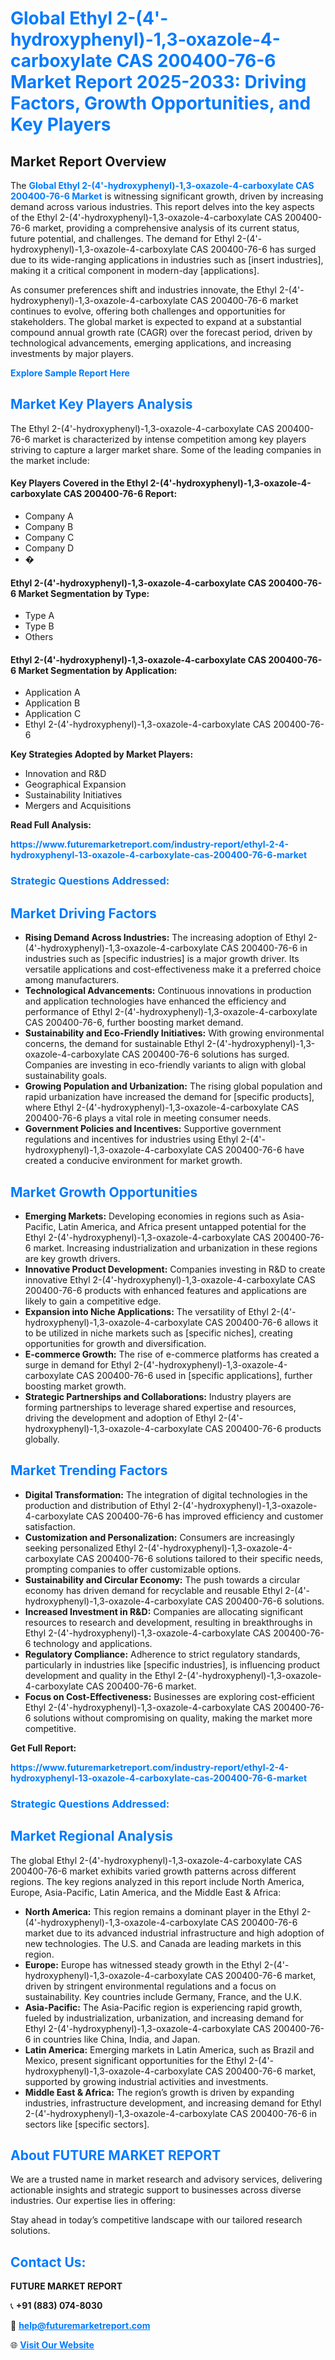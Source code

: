 <h1 style="color: #007BFF;">Global Ethyl 2-(4'-hydroxyphenyl)-1,3-oxazole-4-carboxylate CAS 200400-76-6 Market Report 2025-2033: Driving Factors, Growth Opportunities, and Key Players</h1>

<section id="overview">
<h2>Market Report Overview</h2>
<p>The <a href="https://www.futuremarketreport.com/industry-report/ethyl-2-4-hydroxyphenyl-13-oxazole-4-carboxylate-cas-200400-76-6-market" style="color: #007BFF; text-decoration: none;"><strong>Global Ethyl 2-(4'-hydroxyphenyl)-1,3-oxazole-4-carboxylate CAS 200400-76-6 Market</strong></a> is witnessing significant growth, driven by increasing demand across various industries. This report delves into the key aspects of the Ethyl 2-(4'-hydroxyphenyl)-1,3-oxazole-4-carboxylate CAS 200400-76-6 market, providing a comprehensive analysis of its current status, future potential, and challenges. The demand for Ethyl 2-(4'-hydroxyphenyl)-1,3-oxazole-4-carboxylate CAS 200400-76-6 has surged due to its wide-ranging applications in industries such as [insert industries], making it a critical component in modern-day [applications].</p>
<p>As consumer preferences shift and industries innovate, the Ethyl 2-(4'-hydroxyphenyl)-1,3-oxazole-4-carboxylate CAS 200400-76-6 market continues to evolve, offering both challenges and opportunities for stakeholders. The global market is expected to expand at a substantial compound annual growth rate (CAGR) over the forecast period, driven by technological advancements, emerging applications, and increasing investments by major players.</p>
</section>

<section id="overview">
<p><a href="https://www.futuremarketreport.com/request-sample/reportId=112773" style="color: #007BFF; text-decoration: none;"><strong>Explore Sample Report Here</strong></a></p>
</section>

<section id="key-players">
<h2 style="color: #007BFF;">Market Key Players Analysis</h2>
<p>The Ethyl 2-(4'-hydroxyphenyl)-1,3-oxazole-4-carboxylate CAS 200400-76-6 market is characterized by intense competition among key players striving to capture a larger market share. Some of the leading companies in the market include:</p>
<h4>Key Players Covered in the Ethyl 2-(4'-hydroxyphenyl)-1,3-oxazole-4-carboxylate CAS 200400-76-6 Report:</h4>
<ul><li>Company A</li><li>Company B</li><li>Company C</li><li>Company D</li><li>�</li></ul>
<h4>Ethyl 2-(4'-hydroxyphenyl)-1,3-oxazole-4-carboxylate CAS 200400-76-6 Market Segmentation by Type:</h4>
<ul><li>Type A</li><li>Type B</li><li>Others</li></ul>

<h4>Ethyl 2-(4'-hydroxyphenyl)-1,3-oxazole-4-carboxylate CAS 200400-76-6 Market Segmentation by Application:</h4>
<ul><li>Application A</li><li>Application B</li><li>Application C</li><li>Ethyl 2-(4&#039;-hydroxyphenyl)-1,3-oxazole-4-carboxylate CAS 200400-76-6</li></ul>
<p><strong>Key Strategies Adopted by Market Players:</strong></p>
<ul>
<li>Innovation and R&D</li>
<li>Geographical Expansion</li>
<li>Sustainability Initiatives</li>
<li>Mergers and Acquisitions</li>
</ul>
</section>

<section>
<p><strong>Read Full Analysis: </strong></p><a href="https://www.futuremarketreport.com/industry-report/ethyl-2-4-hydroxyphenyl-13-oxazole-4-carboxylate-cas-200400-76-6-market" style="color: #007BFF; text-decoration: none;"><strong>https://www.futuremarketreport.com/industry-report/ethyl-2-4-hydroxyphenyl-13-oxazole-4-carboxylate-cas-200400-76-6-market</strong></a>
<h3 style="color: #007BFF;">Strategic Questions Addressed:</h3>
</section>

<section id="driving-factors">
<h2 style="color: #007BFF;">Market Driving Factors</h2>
<ul>
<li><strong>Rising Demand Across Industries:</strong> The increasing adoption of Ethyl 2-(4'-hydroxyphenyl)-1,3-oxazole-4-carboxylate CAS 200400-76-6 in industries such as [specific industries] is a major growth driver. Its versatile applications and cost-effectiveness make it a preferred choice among manufacturers.</li>
<li><strong>Technological Advancements:</strong> Continuous innovations in production and application technologies have enhanced the efficiency and performance of Ethyl 2-(4'-hydroxyphenyl)-1,3-oxazole-4-carboxylate CAS 200400-76-6, further boosting market demand.</li>
<li><strong>Sustainability and Eco-Friendly Initiatives:</strong> With growing environmental concerns, the demand for sustainable Ethyl 2-(4'-hydroxyphenyl)-1,3-oxazole-4-carboxylate CAS 200400-76-6 solutions has surged. Companies are investing in eco-friendly variants to align with global sustainability goals.</li>
<li><strong>Growing Population and Urbanization:</strong> The rising global population and rapid urbanization have increased the demand for [specific products], where Ethyl 2-(4'-hydroxyphenyl)-1,3-oxazole-4-carboxylate CAS 200400-76-6 plays a vital role in meeting consumer needs.</li>
<li><strong>Government Policies and Incentives:</strong> Supportive government regulations and incentives for industries using Ethyl 2-(4'-hydroxyphenyl)-1,3-oxazole-4-carboxylate CAS 200400-76-6 have created a conducive environment for market growth.</li>
</ul>
</section>

<section id="growth-opportunities">
<h2 style="color: #007BFF;">Market Growth Opportunities</h2>
<ul>
<li><strong>Emerging Markets:</strong> Developing economies in regions such as Asia-Pacific, Latin America, and Africa present untapped potential for the Ethyl 2-(4'-hydroxyphenyl)-1,3-oxazole-4-carboxylate CAS 200400-76-6 market. Increasing industrialization and urbanization in these regions are key growth drivers.</li>
<li><strong>Innovative Product Development:</strong> Companies investing in R&D to create innovative Ethyl 2-(4'-hydroxyphenyl)-1,3-oxazole-4-carboxylate CAS 200400-76-6 products with enhanced features and applications are likely to gain a competitive edge.</li>
<li><strong>Expansion into Niche Applications:</strong> The versatility of Ethyl 2-(4'-hydroxyphenyl)-1,3-oxazole-4-carboxylate CAS 200400-76-6 allows it to be utilized in niche markets such as [specific niches], creating opportunities for growth and diversification.</li>
<li><strong>E-commerce Growth:</strong> The rise of e-commerce platforms has created a surge in demand for Ethyl 2-(4'-hydroxyphenyl)-1,3-oxazole-4-carboxylate CAS 200400-76-6 used in [specific applications], further boosting market growth.</li>
<li><strong>Strategic Partnerships and Collaborations:</strong> Industry players are forming partnerships to leverage shared expertise and resources, driving the development and adoption of Ethyl 2-(4'-hydroxyphenyl)-1,3-oxazole-4-carboxylate CAS 200400-76-6 products globally.</li>
</ul>
</section>

<section id="trending-factors">
<h2 style="color: #007BFF;">Market Trending Factors</h2>
<ul>
<li><strong>Digital Transformation:</strong> The integration of digital technologies in the production and distribution of Ethyl 2-(4'-hydroxyphenyl)-1,3-oxazole-4-carboxylate CAS 200400-76-6 has improved efficiency and customer satisfaction.</li>
<li><strong>Customization and Personalization:</strong> Consumers are increasingly seeking personalized Ethyl 2-(4'-hydroxyphenyl)-1,3-oxazole-4-carboxylate CAS 200400-76-6 solutions tailored to their specific needs, prompting companies to offer customizable options.</li>
<li><strong>Sustainability and Circular Economy:</strong> The push towards a circular economy has driven demand for recyclable and reusable Ethyl 2-(4'-hydroxyphenyl)-1,3-oxazole-4-carboxylate CAS 200400-76-6 solutions.</li>
<li><strong>Increased Investment in R&D:</strong> Companies are allocating significant resources to research and development, resulting in breakthroughs in Ethyl 2-(4'-hydroxyphenyl)-1,3-oxazole-4-carboxylate CAS 200400-76-6 technology and applications.</li>
<li><strong>Regulatory Compliance:</strong> Adherence to strict regulatory standards, particularly in industries like [specific industries], is influencing product development and quality in the Ethyl 2-(4'-hydroxyphenyl)-1,3-oxazole-4-carboxylate CAS 200400-76-6 market.</li>
<li><strong>Focus on Cost-Effectiveness:</strong> Businesses are exploring cost-efficient Ethyl 2-(4'-hydroxyphenyl)-1,3-oxazole-4-carboxylate CAS 200400-76-6 solutions without compromising on quality, making the market more competitive.</li>
</ul>
</section>

<section>
<p><strong>Get Full Report: </strong></p><a href="https://www.futuremarketreport.com/industry-report/ethyl-2-4-hydroxyphenyl-13-oxazole-4-carboxylate-cas-200400-76-6-market" style="color: #007BFF; text-decoration: none;"><strong>https://www.futuremarketreport.com/industry-report/ethyl-2-4-hydroxyphenyl-13-oxazole-4-carboxylate-cas-200400-76-6-market</strong></a>
<h3 style="color: #007BFF;">Strategic Questions Addressed:</h3>
</section>


<section id="regional-analysis">
<h2 style="color: #007BFF;">Market Regional Analysis</h2>
<p>The global Ethyl 2-(4'-hydroxyphenyl)-1,3-oxazole-4-carboxylate CAS 200400-76-6 market exhibits varied growth patterns across different regions. The key regions analyzed in this report include North America, Europe, Asia-Pacific, Latin America, and the Middle East & Africa:</p>
<ul>
<li><strong>North America:</strong> This region remains a dominant player in the Ethyl 2-(4'-hydroxyphenyl)-1,3-oxazole-4-carboxylate CAS 200400-76-6 market due to its advanced industrial infrastructure and high adoption of new technologies. The U.S. and Canada are leading markets in this region.</li>
<li><strong>Europe:</strong> Europe has witnessed steady growth in the Ethyl 2-(4'-hydroxyphenyl)-1,3-oxazole-4-carboxylate CAS 200400-76-6 market, driven by stringent environmental regulations and a focus on sustainability. Key countries include Germany, France, and the U.K.</li>
<li><strong>Asia-Pacific:</strong> The Asia-Pacific region is experiencing rapid growth, fueled by industrialization, urbanization, and increasing demand for Ethyl 2-(4'-hydroxyphenyl)-1,3-oxazole-4-carboxylate CAS 200400-76-6 in countries like China, India, and Japan.</li>
<li><strong>Latin America:</strong> Emerging markets in Latin America, such as Brazil and Mexico, present significant opportunities for the Ethyl 2-(4'-hydroxyphenyl)-1,3-oxazole-4-carboxylate CAS 200400-76-6 market, supported by growing industrial activities and investments.</li>
<li><strong>Middle East & Africa:</strong> The region’s growth is driven by expanding industries, infrastructure development, and increasing demand for Ethyl 2-(4'-hydroxyphenyl)-1,3-oxazole-4-carboxylate CAS 200400-76-6 in sectors like [specific sectors].</li>
</ul>
</section>

<footer>
<h2 style="color: #007BFF;">About FUTURE MARKET REPORT</h2>
<p>We are a trusted name in market research and advisory services, delivering actionable insights and strategic support to businesses across diverse industries. Our expertise lies in offering:</p>

<p>Stay ahead in today’s competitive landscape with our tailored research solutions.</p>

<h2 style="color: #007BFF;">Contact Us:</h2>
<p><strong>FUTURE MARKET REPORT</strong></p>
<p>📞 <strong>+91 (883) 074-8030</strong></p>
<p>📧 <strong><a href="mailto:help@futuremarketreport.com" style="color: #007BFF;">help@futuremarketreport.com</a></strong></p>
<p>🌐 <strong><a href="https://www.futuremarketreport.com/" style="color: #007BFF;">Visit Our Website</a></strong></p>
</footer>